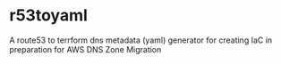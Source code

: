 # r53toyaml

A route53 to terrform dns metadata (yaml) generator for creating IaC in preparation for AWS DNS Zone Migration
